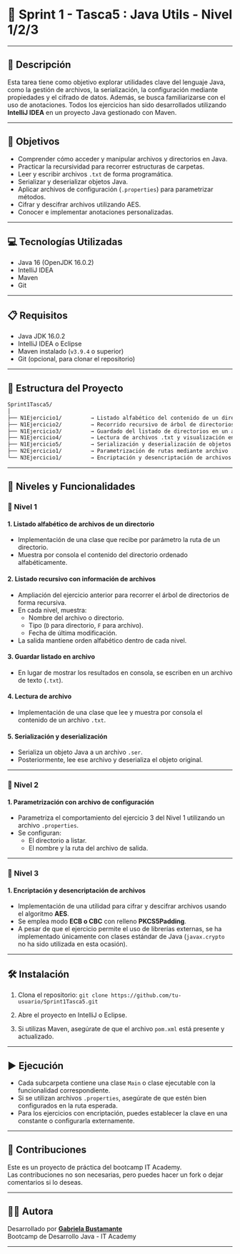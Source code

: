 # 🚨 Sprint 1 - Tasca5 : Java Utils - Nivel 1/2/3

---

## 📄 Descripción

Esta tarea tiene como objetivo explorar utilidades clave del lenguaje Java, como la gestión de archivos, la serialización, la configuración mediante propiedades y el cifrado de datos. Además, se busca familiarizarse con el uso de anotaciones.
Todos los ejercicios han sido desarrollados utilizando **IntelliJ IDEA** en un proyecto Java gestionado con Maven.

---

## 🎯 Objetivos

- Comprender cómo acceder y manipular archivos y directorios en Java.
- Practicar la recursividad para recorrer estructuras de carpetas.
- Leer y escribir archivos `.txt` de forma programática.
- Serializar y deserializar objetos Java.
- Aplicar archivos de configuración (`.properties`) para parametrizar métodos.
- Cifrar y descifrar archivos utilizando AES.
- Conocer e implementar anotaciones personalizadas.

---

## 💻 Tecnologías Utilizadas

- Java 16 (OpenJDK 16.0.2)
- IntelliJ IDEA
- Maven
- Git

---

## 📋 Requisitos

- Java JDK 16.0.2
- IntelliJ IDEA o Eclipse
- Maven instalado (`v3.9.4` o superior)
- Git (opcional, para clonar el repositorio)

---

## 📁 Estructura del Proyecto

```bash
Sprint1Tasca5/
│
├── N1Ejercicio1/         → Listado alfabético del contenido de un directorio
├── N1Ejercicio2/         → Recorrido recursivo de árbol de directorios con metadatos
├── N1Ejercicio3/         → Guardado del listado de directorios en un archivo .txt
├── N1Ejercicio4/         → Lectura de archivos .txt y visualización en consola
├── N1Ejercicio5/         → Serialización y deserialización de objetos Java
├── N2Ejercicio1/         → Parametrización de rutas mediante archivo .properties
└── N3Ejercicio1/         → Encriptación y desencriptación de archivos con AES
```

---

## 🧪 Niveles y Funcionalidades

### 🔹 Nivel 1

#### 1. Listado alfabético de archivos de un directorio

- Implementación de una clase que recibe por parámetro la ruta de un directorio.
- Muestra por consola el contenido del directorio ordenado alfabéticamente.

#### 2. Listado recursivo con información de archivos

- Ampliación del ejercicio anterior para recorrer el árbol de directorios de forma recursiva.
- En cada nivel, muestra:
    - Nombre del archivo o directorio.
    - Tipo (`D` para directorio, `F` para archivo).
    - Fecha de última modificación.
- La salida mantiene orden alfabético dentro de cada nivel.
#### 3. Guardar listado en archivo

- En lugar de mostrar los resultados en consola, se escriben en un archivo de texto (`.txt`).
#### 4. Lectura de archivo

- Implementación de una clase que lee y muestra por consola el contenido de un archivo `.txt`.
#### 5. Serialización y deserialización

- Serializa un objeto Java a un archivo `.ser`.
- Posteriormente, lee ese archivo y deserializa el objeto original.

---

### 🔸 Nivel 2

#### 1. Parametrización con archivo de configuración

- Parametriza el comportamiento del ejercicio 3 del Nivel 1 utilizando un archivo `.properties`.
- Se configuran:
    - El directorio a listar.
    - El nombre y la ruta del archivo de salida.

---

### 🔺 Nivel 3

#### 1. Encriptación y desencriptación de archivos

- Implementación de una utilidad para cifrar y descifrar archivos usando el algoritmo **AES**.
- Se emplea modo **ECB o CBC** con relleno **PKCS5Padding**.
- A pesar de que el ejercicio permite el uso de librerías externas, se ha implementado únicamente con clases estándar de Java (`javax.crypto` no ha sido utilizada en esta ocasión).

---

## 🛠️ Instalación

1. Clona el repositorio:
   `git clone https://github.com/tu-usuario/Sprint1Tasca5.git`

2. Abre el proyecto en IntelliJ o Eclipse.

3. Si utilizas Maven, asegúrate de que el archivo `pom.xml` está presente y actualizado.

---

## ▶️ Ejecución

- Cada subcarpeta contiene una clase `Main` o clase ejecutable con la funcionalidad correspondiente.
- Si se utilizan archivos `.properties`, asegúrate de que estén bien configurados en la ruta esperada.
- Para los ejercicios con encriptación, puedes establecer la clave en una constante o configurarla externamente.

---

## 🤝 Contribuciones

Este es un proyecto de práctica del bootcamp IT Academy.    
Las contribuciones no son necesarias, pero puedes hacer un fork o dejar comentarios si lo deseas.
  
---

## 👩‍💻 Autora

Desarrollado por **[Gabriela Bustamante](https://github.com/GabyB73)**  
Bootcamp de Desarrollo Java - IT Academy


---
